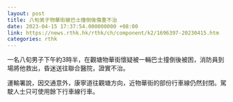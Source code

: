 ```yaml
---
layout: post
title: 八旬男子物華街被巴士撞倒後傷重不治
date: 2023-04-15 17:37:54.000000000 +08:00
link: https://news.rthk.hk/rthk/ch/component/k2/1696397-20230415.htm
categories: rthk
---
```


一名八旬男子下午約3時半，在觀塘物華街懷疑被一輛巴士撞倒後被困，消防員到場將他救出，昏迷送往聯合醫院，證實不治。

運輸署說，因交通意外，康寧道往觀塘方向，近物華街的部份行車線仍然封閉。駕駛人士只可使用餘下行車線行車。
